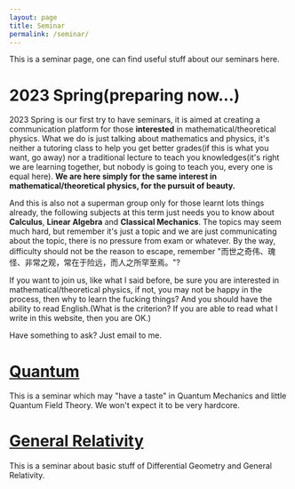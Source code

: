 ```yaml
---
layout: page
title: Seminar
permalink: /seminar/
---
```


This is a seminar page, one can find useful stuff about our seminars here.

**2023 Spring(preparing now...)**
=======

2023 Spring is our first try to have seminars, it is aimed at creating a communication platform for those **interested** in mathematical/theoretical physics. What we do is just talking about mathematics and physics, it's neither a tutoring class to help you get better grades(if this is what you want, go away) nor a traditional lecture to teach you knowledges(it's right we are learning together, but nobody is going to teach you, every one is equal here). **We are here simply for the same interest in mathematical/theoretical physics, for the pursuit of beauty.**

And this is also not a superman group only for those learnt lots things already, the following subjects at this term just needs you to know about **Calculus**, **Linear Algebra** and **Classical Mechanics**. The topics may seem much hard, but remember it's just a topic and we are just communicating about the topic, there is no pressure from exam or whatever. By the way, difficulty should not be the reason to escape, remember "而世之奇伟、瑰怪、非常之观，常在于险远，而人之所罕至焉。"?

If you want to join us, like what I said before, be sure you are interested in mathematical/theoretical physics, if not, you may not be happy in the process, then why to learn the fucking things? And you should have the ability to read English.(What is the criterion? If you are able to read what I write in this website, then you are OK.)

Have something to ask? Just email to me.

**[Quantum](https://haohua-sun.github.io/seminar/quantum/)**
=======

This is a seminar which may "have a taste" in Quantum Mechanics and little Quantum Field Theory. We won't expect it to be very hardcore.


**[General Relativity](https://haohua-sun.github.io/seminar/gr/)**
=======

This is a seminar about basic stuff of Differential Geometry and General Relativity.